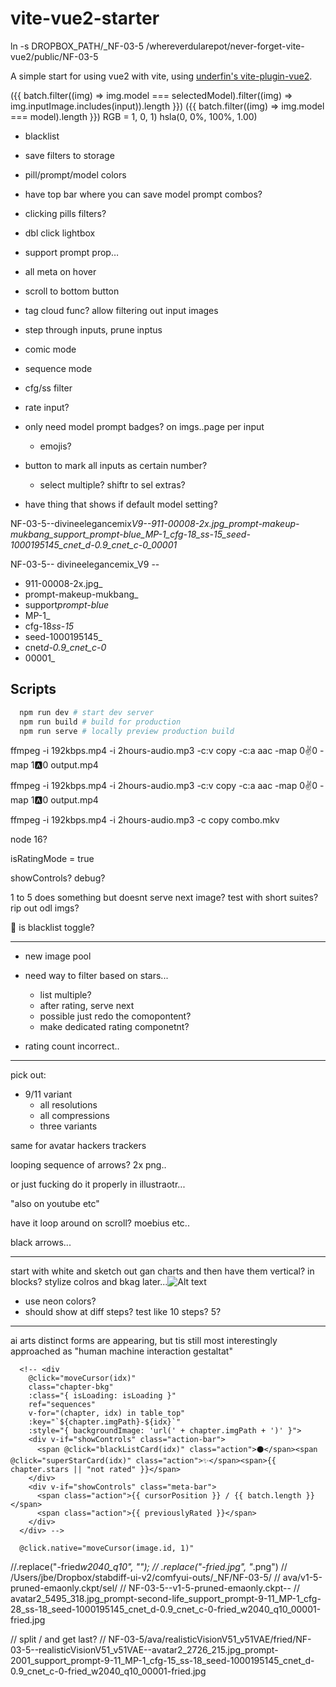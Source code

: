# vite-vue2-starter

ln -s DROPBOX_PATH/\_NF-03-5 /whereverdularepot/never-forget-vite-vue2/public/NF-03-5

A simple start for using vue2 with vite, using [underfin's vite-plugin-vue2](https://github.com/underfin/vite-plugin-vue2).

({{ batch.filter((img) => img.model === selectedModel).filter((img) => img.inputImage.includes(input)).length }}) ({{ batch.filter((img) => img.model === model).length }}) RGB = 1, 0, 1) hsla(0, 0%, 100%, 1.00)

- blacklist
- save filters to storage
- pill/prompt/model colors

- have top bar where you can save model prompt combos?
- clicking pills filters?

- dbl click lightbox
- support prompt prop…
- all meta on hover

- scroll to bottom button

- tag cloud func? allow filtering out input images
- step through inputs, prune inptus

- comic mode
- sequence mode
- cfg/ss filter

- rate input?
- only need model prompt badges? on imgs..page per input
  - emojis?
- button to mark all inputs as certain number?

  - select multiple? shiftr to sel extras?

- have thing that shows if default model setting?

NF-03-5--divineelegancemix*V9--911-00008-2x.jpg_prompt-makeup-mukbang_support_prompt-blue_MP-1_cfg-18_ss-15_seed-1000195145_cnet_d-0.9_cnet_c-0_00001*

NF-03-5-- divineelegancemix_V9 --

- 911-00008-2x.jpg\_
- prompt-makeup-mukbang\_
- support*prompt-blue*
- MP-1\_
- cfg-18*ss-15*
- seed-1000195145\_
- cnet*d-0.9_cnet_c-0*
- 00001\_

## Scripts

```bash
  npm run dev # start dev server
  npm run build # build for production
  npm run serve # locally preview production build
```

ffmpeg -i 192kbps.mp4 -i 2hours-audio.mp3 -c:v copy -c:a aac -map 0:v:0 -map 1:a:0 output.mp4

ffmpeg -i 192kbps.mp4 -i 2hours-audio.mp3 -c:v copy -c:a aac -map 0:v:0 -map 1:a:0 output.mp4

ffmpeg -i 192kbps.mp4 -i 2hours-audio.mp3 -c copy combo.mkv

node 16?

isRatingMode = true

showControls? debug?

1 to 5 does something but doesnt serve next image? test with short suites? rip out odl imgs?

🎱 is blacklist toggle?

---

- new image pool

- need way to filter based on stars...

  - list multiple?
  - after rating, serve next
  - possible just redo the comopontent?
  - make dedicated rating componetnt?

- rating count incorrect..

---

pick out:

- 9/11 variant
  - all resolutions
  - all compressions
  - three variants

same for avatar hackers trackers

looping sequence of arrows? 2x png..

or just fucking do it properly in illustraotr...

"also on youtube etc"

have it loop around on scroll? moebius etc..

black arrows...

---

start with white and sketch out gan charts and then have them vertical? in blocks? stylize colros and bkag later...![Alt text](https://docs-assets.developer.apple.com/published/114d850041/3401943c-c259-4bd7-86ab-f62e4ee06c99.png)

- use neon colors?
- should show at diff steps? test like 10 steps? 5?

---

ai arts distinct forms are appearing, but tis still most interestingly approached as "human machine interaction gestaltat"

      <!-- <div
        @click="moveCursor(idx)"
        class="chapter-bkg"
        :class="{ isLoading: isLoading }"
        ref="sequences"
        v-for="(chapter, idx) in table_top"
        :key="`${chapter.imgPath}-${idx}`"
        :style="{ backgroundImage: 'url(' + chapter.imgPath + ')' }">
        <div v-if="showControls" class="action-bar">
          <span @click="blackListCard(idx)" class="action">⚫</span><span @click="superStarCard(idx)" class="action">✨</span><span>{{ chapter.stars || "not rated" }}</span>
        </div>
        <div v-if="showControls" class="meta-bar">
          <span class="action">{{ cursorPosition }} / {{ batch.length }}</span>
          <span class="action">{{ previouslyRated }}</span>
        </div>
      </div> -->

      @click.native="moveCursor(image.id, 1)"

//.replace("-fried*w2040_q10", ""); // .replace("-fried.jpg", "*.png") // /Users/jbe/Dropbox/stabdiff-ui-v2/comfyui-outs/\_NF/NF-03-5/ // ava/v1-5-pruned-emaonly.ckpt/sel/ // NF-03-5--v1-5-pruned-emaonly.ckpt-- // avatar2_5495_318.jpg_prompt-second-life_support_prompt-9-11_MP-1_cfg-28_ss-18_seed-1000195145_cnet_d-0.9_cnet_c-0-fried_w2040_q10_00001-fried.jpg

// split / and get last? // NF-03-5/ava/realisticVisionV51_v51VAE/fried/NF-03-5--realisticVisionV51_v51VAE--avatar2_2726_215.jpg_prompt-2001_support_prompt-9-11_MP-1_cfg-15_ss-18_seed-1000195145_cnet_d-0.9_cnet_c-0-fried_w2040_q10_00001-fried.jpg
